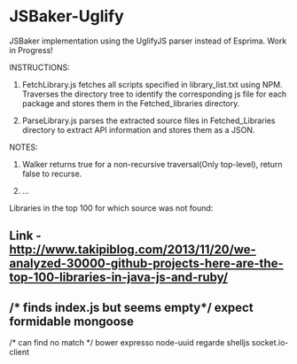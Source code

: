 JSBaker-Uglify
==============

JSBaker implementation using the UglifyJS parser instead of Esprima. Work in Progress!


INSTRUCTIONS:

1) FetchLibrary.js fetches all scripts specified in library\_list.txt using NPM. Traverses the directory tree to identify the corresponding js file for each package and stores them in the Fetched\_libraries directory.

2) ParseLibrary.js parses the extracted source files in Fetched\_Libraries directory to extract API information and stores them as a JSON.

NOTES:

1) Walker returns true for a non-recursive traversal(Only top-level), return false to recurse.

2) ...



Libraries in the top 100 for which source was not found:

Link - http://www.takipiblog.com/2013/11/20/we-analyzed-30000-github-projects-here-are-the-top-100-libraries-in-java-js-and-ruby/
----
/* finds index.js but seems empty*/
expect
formidable
mongoose
----
/* can find no match */
bower
expresso
node-uuid
regarde
shelljs
socket.io-client

